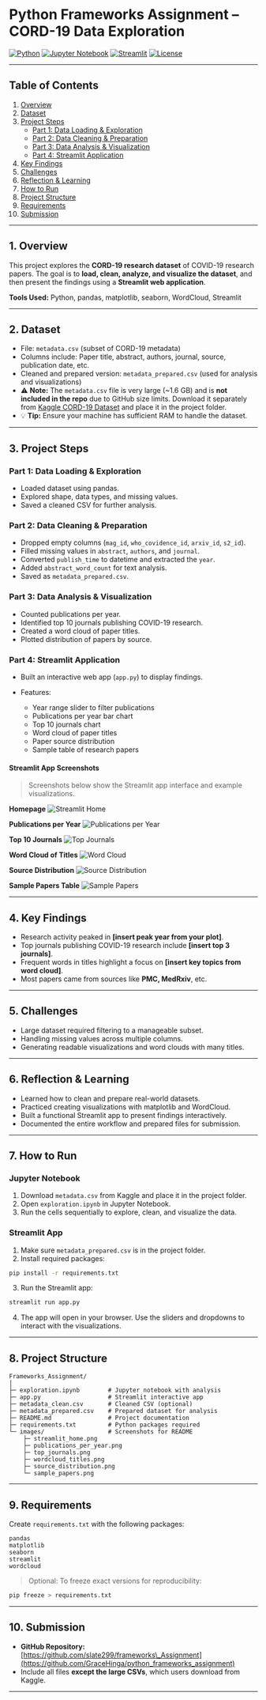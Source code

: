 # Python Frameworks Assignment – CORD-19 Data Exploration

[![Python](https://img.shields.io/badge/Python-3.7%2B-blue)](https://www.python.org/)
[![Jupyter Notebook](https://img.shields.io/badge/Jupyter-Notebook-orange)](https://jupyter.org/)
[![Streamlit](https://img.shields.io/badge/Streamlit-App-green)](https://streamlit.io/)
[![License](https://img.shields.io/badge/License-MIT-lightgrey)](#)

---

## Table of Contents

1. [Overview](#1-overview)  
2. [Dataset](#2-dataset)  
3. [Project Steps](#3-project-steps)  
   - [Part 1: Data Loading & Exploration](#part-1-data-loading--exploration)  
   - [Part 2: Data Cleaning & Preparation](#part-2-data-cleaning--preparation)  
   - [Part 3: Data Analysis & Visualization](#part-3-data-analysis--visualization)  
   - [Part 4: Streamlit Application](#part-4-streamlit-application)  
4. [Key Findings](#4-key-findings)  
5. [Challenges](#5-challenges)  
6. [Reflection & Learning](#6-reflection--learning)  
7. [How to Run](#7-how-to-run)  
8. [Project Structure](#8-project-structure)  
9. [Requirements](#9-requirements)  
10. [Submission](#10-submission) 

---

## 1. Overview

This project explores the **CORD-19 research dataset** of COVID-19 research papers. The goal is to **load, clean, analyze, and visualize the dataset**, and then present the findings using a **Streamlit web application**.

**Tools Used:** Python, pandas, matplotlib, seaborn, WordCloud, Streamlit

---

## 2. Dataset

* File: `metadata.csv` (subset of CORD-19 metadata)  
* Columns include: Paper title, abstract, authors, journal, source, publication date, etc.  
* Cleaned and prepared version: `metadata_prepared.csv` (used for analysis and visualizations)  
* ⚠️ **Note:** The `metadata.csv` file is very large (\~1.6 GB) and is **not included in the repo** due to GitHub size limits. Download it separately from [Kaggle CORD-19 Dataset](https://www.kaggle.com/allen-institute-for-ai/CORD-19-research-challenge) and place it in the project folder.  
* 💡 **Tip:** Ensure your machine has sufficient RAM to handle the dataset.

---

## 3. Project Steps

### Part 1: Data Loading & Exploration

* Loaded dataset using pandas.
* Explored shape, data types, and missing values.
* Saved a cleaned CSV for further analysis.

### Part 2: Data Cleaning & Preparation

* Dropped empty columns (`mag_id`, `who_covidence_id`, `arxiv_id`, `s2_id`).
* Filled missing values in `abstract`, `authors`, and `journal`.
* Converted `publish_time` to datetime and extracted the `year`.
* Added `abstract_word_count` for text analysis.
* Saved as `metadata_prepared.csv`.

### Part 3: Data Analysis & Visualization

* Counted publications per year.
* Identified top 10 journals publishing COVID-19 research.
* Created a word cloud of paper titles.
* Plotted distribution of papers by source.

### Part 4: Streamlit Application

* Built an interactive web app (`app.py`) to display findings.
* Features:

  * Year range slider to filter publications
  * Publications per year bar chart
  * Top 10 journals chart
  * Word cloud of paper titles
  * Paper source distribution
  * Sample table of research papers

#### Streamlit App Screenshots

> Screenshots below show the Streamlit app interface and example visualizations.

**Homepage**
![Streamlit Home](images/streamlit_home.PNG)

**Publications per Year**
![Publications per Year](images/publications_per_year.PNG)

**Top 10 Journals**
![Top Journals](images/top_journals.PNG)

**Word Cloud of Titles**
![Word Cloud](images/wordcloud_titles.PNG)

**Source Distribution**
![Source Distribution](images/source_distribution.PNG)

**Sample Papers Table**
![Sample Papers](images/sample_papers.PNG)

---

## 4. Key Findings

* Research activity peaked in **\[insert peak year from your plot]**.
* Top journals publishing COVID-19 research include **\[insert top 3 journals]**.
* Frequent words in titles highlight a focus on **\[insert key topics from word cloud]**.
* Most papers came from sources like **PMC, MedRxiv**, etc.

---

## 5. Challenges

* Large dataset required filtering to a manageable subset.
* Handling missing values across multiple columns.
* Generating readable visualizations and word clouds with many titles.

---

## 6. Reflection & Learning

* Learned how to clean and prepare real-world datasets.
* Practiced creating visualizations with matplotlib and WordCloud.
* Built a functional Streamlit app to present findings interactively.
* Documented the entire workflow and prepared files for submission.

---

## 7. How to Run

### Jupyter Notebook

1. Download `metadata.csv` from Kaggle and place it in the project folder.
2. Open `exploration.ipynb` in Jupyter Notebook.
3. Run the cells sequentially to explore, clean, and visualize the data.

### Streamlit App

1. Make sure `metadata_prepared.csv` is in the project folder.
2. Install required packages:

```bash
pip install -r requirements.txt
```

3. Run the Streamlit app:

```bash
streamlit run app.py
```

4. The app will open in your browser. Use the sliders and dropdowns to interact with the visualizations.

---

## 8. Project Structure

```
Frameworks_Assignment/
│
├─ exploration.ipynb        # Jupyter notebook with analysis
├─ app.py                   # Streamlit interactive app
├─ metadata_clean.csv       # Cleaned CSV (optional)
├─ metadata_prepared.csv    # Prepared dataset for analysis
├─ README.md                # Project documentation
├─ requirements.txt         # Python packages required
└─ images/                  # Screenshots for README
    ├─ streamlit_home.png
    ├─ publications_per_year.png
    ├─ top_journals.png
    ├─ wordcloud_titles.png
    ├─ source_distribution.png
    └─ sample_papers.png
```

---

## 9. Requirements

Create `requirements.txt` with the following packages:

```
pandas
matplotlib
seaborn
streamlit
wordcloud
```

> Optional: To freeze exact versions for reproducibility:

```bash
pip freeze > requirements.txt
```

---

## 10. Submission

* **GitHub Repository:** [https://github.com/slate299/frameworks\_Assignment](https://github.com/GraceHinga/python_frameworks_assignment)
* Include all files **except the large CSVs**, which users download from Kaggle.

---

